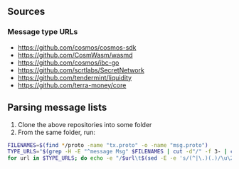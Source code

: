 ## Sources

### Message type URLs

- https://github.com/cosmos/cosmos-sdk
- https://github.com/CosmWasm/wasmd
- https://github.com/cosmos/ibc-go
- https://github.com/scrtlabs/SecretNetwork
- https://github.com/tendermint/liquidity
- https://github.com/terra-money/core


## Parsing message lists

1. Clone the above repositories into some folder
2. From the same folder, run:

```bash
FILENAMES=$(find */proto -name "tx.proto" -o -name "msg.proto")
TYPE_URLS="$(grep -H -E "^message Msg" $FILENAMES | cut -d"/" -f 3- | cut -d" " -f 1-2 | sed -E -e "s| *\{?\}?$||" -e "s|/[a-z]+.proto:message |/|" | grep -v "Response$" | tr "/" "." | sort)"
for url in $TYPE_URLS; do echo -e "/$url\t$(sed -E -e 's/(^|\.)(.)/\u\2/g' <<< $url)"; done | jq --raw-input --slurp 'split("\n") | map(select(. != "") | split("\t") | { (.[0]): .[1] }) | add' > message-mapping.json
```
